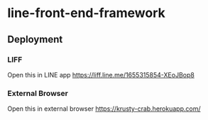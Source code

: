 # line-front-end-framework

## Deployment
### LIFF
Open this in LINE app
https://liff.line.me/1655315854-XEoJBop8
### External Browser
Open this in external browser
https://krusty-crab.herokuapp.com/
